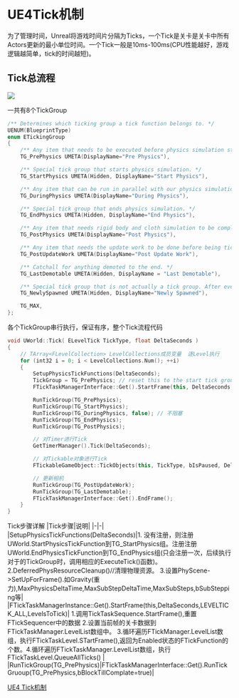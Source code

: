 # UE4Tick机制
为了管理时间，Unreal将游戏时间片分隔为Ticks，一个Tick是关卡是关卡中所有Actors更新的最小单位时间。一个Tick一般是10ms-100ms(CPU性能越好，游戏逻辑越简单，tick的时间越短)。
## Tick总流程
![](https://img2022.cnblogs.com/blog/78946/202207/78946-20220725120319459-2105233954.png)

一共有8个TickGroup
~~~c++
/** Determines which ticking group a tick function belongs to. */
UENUM(BlueprintType)
enum ETickingGroup
{
	/** Any item that needs to be executed before physics simulation starts. */
	TG_PrePhysics UMETA(DisplayName="Pre Physics"),

	/** Special tick group that starts physics simulation. */							
	TG_StartPhysics UMETA(Hidden, DisplayName="Start Physics"),

	/** Any item that can be run in parallel with our physics simulation work. */
	TG_DuringPhysics UMETA(DisplayName="During Physics"),

	/** Special tick group that ends physics simulation. */
	TG_EndPhysics UMETA(Hidden, DisplayName="End Physics"),

	/** Any item that needs rigid body and cloth simulation to be complete before being executed. */
	TG_PostPhysics UMETA(DisplayName="Post Physics"),

	/** Any item that needs the update work to be done before being ticked. */
	TG_PostUpdateWork UMETA(DisplayName="Post Update Work"),

	/** Catchall for anything demoted to the end. */
	TG_LastDemotable UMETA(Hidden, DisplayName = "Last Demotable"),

	/** Special tick group that is not actually a tick group. After every tick group this is repeatedly re-run until there are no more newly spawned items to run. */
	TG_NewlySpawned UMETA(Hidden, DisplayName="Newly Spawned"),

	TG_MAX,
};
~~~
各个TickGroup串行执行，保证有序，整个Tick流程代码
~~~c++
void UWorld::Tick( ELevelTick TickType, float DeltaSeconds )
{
    // TArray<FLevelCollection> LevelCollections成员变量  逐Level执行
    for (int32 i = 0; i < LevelCollections.Num(); ++i) 
    {
        SetupPhysicsTickFunctions(DeltaSeconds); 
        TickGroup = TG_PrePhysics; // reset this to the start tick group
        FTickTaskManagerInterface::Get().StartFrame(this, DeltaSeconds, TickType, LevelsToTick);

        RunTickGroup(TG_PrePhysics);
        RunTickGroup(TG_StartPhysics);
        RunTickGroup(TG_DuringPhysics, false); // 不阻塞
        RunTickGroup(TG_EndPhysics);
        RunTickGroup(TG_PostPhysics);

        // 对Timer进行Tick
        GetTimerManager().Tick(DeltaSeconds);  

        // 对Tickable对象进行Tick
        FTickableGameObject::TickObjects(this, TickType, bIsPaused, DeltaSeconds); 

        // 更新相机
        RunTickGroup(TG_PostUpdateWork);
        RunTickGroup(TG_LastDemotable);
        FTickTaskManagerInterface::Get().EndFrame();
    }
}
~~~
Tick步骤详解
|Tick步骤|说明|
|-|-|
|SetupPhysicsTickFunctions(DeltaSeconds)|1. 没有注册，则注册UWorld.StartPhysicsTickFunction到TG_StartPhysics组。注册注册UWorld.EndPhysicsTickFunction到TG_EndPhysics组(只会注册一次，后续执行对于的TickGroup时，调用相应的ExecuteTick()函数)。2.DeferredPhysResourceCleanup()//清理物理资源。 3.设置PhyScene->SetUpForFrame().如Gravity(重力),MaxPhysicsDeltaTime,MaxSubStepDeltaTime,MaxSubSteps,bSubStepping等|
|FTickTaskManagerInstance::Get().StartFrame(this,DeltaSeconds,LEVELTICK_ALL,LevelsToTick)| 1.调用TickTaskSequence.StartFrame(),重置FTickSequencer中的数据 2.设置当前帧的关卡数据到FTickTaskManager.LevelList数组中。 3.循环遍历FTickManager.LevelList数组，执行FTickTaskLevel.STartFrame(),返回为Enabled状态的FTickFunction的个数。4.循环遍历FTickTaskManager.LevelList数组，执行FTickTaskLevel.QueueAllTicks() |
|RunTickGroup(TG_PrePhysics)|FTickTaskManagerInterface::Get().RunTickGruoup(TG_PrePhysics,bBlockTillComplate=true)|










[UE4 Tick机制](https://www.cnblogs.com/kekec/p/14781454.html)